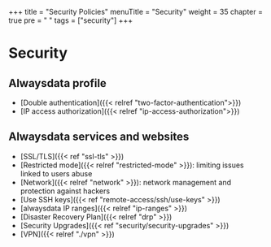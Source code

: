 +++
title = "Security Policies"
menuTitle = "Security"
weight = 35
chapter = true
pre = "<i class='fas fa-fw fa-shield-alt'></i> "
tags = ["security"]
+++

# Security

## Alwaysdata profile

- [Double authentication]({{< relref "two-factor-authentication">}})
- [IP access authorization]({{< relref "ip-access-authorization">}})

## Alwaysdata services and websites

- [SSL/TLS]({{< ref "ssl-tls" >}})
- [Restricted mode]({{< relref "restricted-mode" >}}): limiting issues linked to users abuse
- [Network]({{< relref "network" >}}): network management and protection against hackers
- [Use SSH keys]({{< ref "remote-access/ssh/use-keys" >}})
- [alwaysdata IP ranges]({{< relref "ip-ranges" >}})
- [Disaster Recovery Plan]({{< relref "drp" >}})
- [Security Upgrades]({{< ref "security/security-upgrades" >}})
- [VPN]({{< relref "./vpn" >}})
